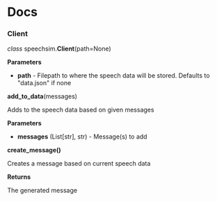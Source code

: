# Docs

### Client
*class* speechsim.**Client**(path=None)

**Parameters**
- **path** - Filepath to where the speech data will be stored. Defaults to "data.json" if none




**add_to_data**(messages)

Adds to the speech data based on given messages

**Parameters**
- **messages** (List[str], str) - Message(s) to add




**create_message()**

Creates a message based on current speech data

**Returns**

The generated message
